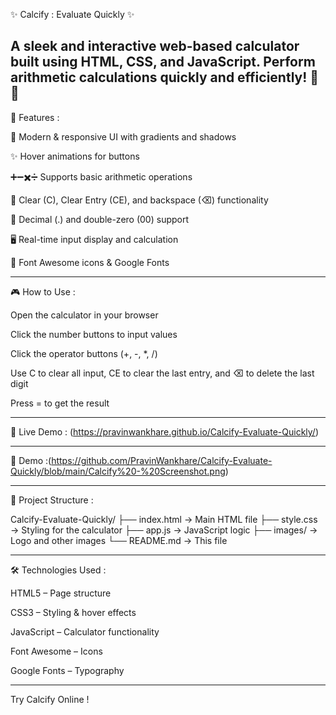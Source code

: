 ✨ Calcify : Evaluate Quickly ✨

A sleek and interactive web-based calculator built using HTML, CSS, and JavaScript.
Perform arithmetic calculations quickly and efficiently! 🧮💡
---
🚀 Features :

🎨 Modern & responsive UI with gradients and shadows

✨ Hover animations for buttons

➕➖✖️➗ Supports basic arithmetic operations

🧹 Clear (C), Clear Entry (CE), and backspace (⌫) functionality

🔢 Decimal (.) and double-zero (00) support

🖥 Real-time input display and calculation

🎨 Font Awesome icons & Google Fonts

---

🎮 How to Use :

Open the calculator in your browser

Click the number buttons to input values

Click the operator buttons (+, -, *, /)

Use C to clear all input, CE to clear the last entry, and ⌫ to delete the last digit

Press = to get the result

---
🔗 Live Demo : (https://pravinwankhare.github.io/Calcify-Evaluate-Quickly/)

---

📸 Demo :(https://github.com/PravinWankhare/Calcify-Evaluate-Quickly/blob/main/Calcify%20-%20Screenshot.png)

---

📂 Project Structure :

Calcify-Evaluate-Quickly/
├── index.html       → Main HTML file
├── style.css        → Styling for the calculator
├── app.js           → JavaScript logic
├── images/          → Logo and other images
└── README.md        → This file

---

🛠 Technologies Used :

HTML5 – Page structure

CSS3 – Styling & hover effects

JavaScript – Calculator functionality

Font Awesome – Icons

Google Fonts – Typography

---

Try Calcify Online !
